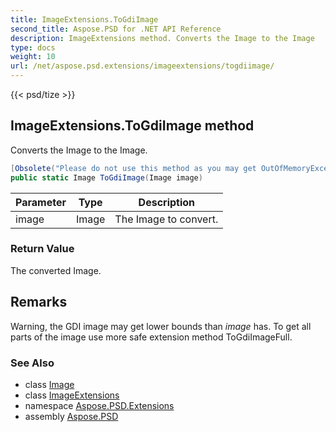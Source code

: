 ```yaml
---
title: ImageExtensions.ToGdiImage
second_title: Aspose.PSD for .NET API Reference
description: ImageExtensions method. Converts the Image to the Image
type: docs
weight: 10
url: /net/aspose.psd.extensions/imageextensions/togdiimage/
---
```

{{< psd/tize >}}
## ImageExtensions.ToGdiImage method

Converts the Image to the Image.

```csharp
[Obsolete("Please do not use this method as you may get OutOfMemoryException if image is too large for GDI to fit.")]
public static Image ToGdiImage(Image image)
```

| Parameter | Type | Description |
| --- | --- | --- |
| image | Image | The Image to convert. |

### Return Value

The converted Image.

## Remarks

Warning, the GDI image may get lower bounds than *image* has. To get all parts of the image use more safe extension method ToGdiImageFull.

### See Also

* class [Image](../../../aspose.psd/image/)
* class [ImageExtensions](../)
* namespace [Aspose.PSD.Extensions](../../imageextensions/)
* assembly [Aspose.PSD](../../../)


